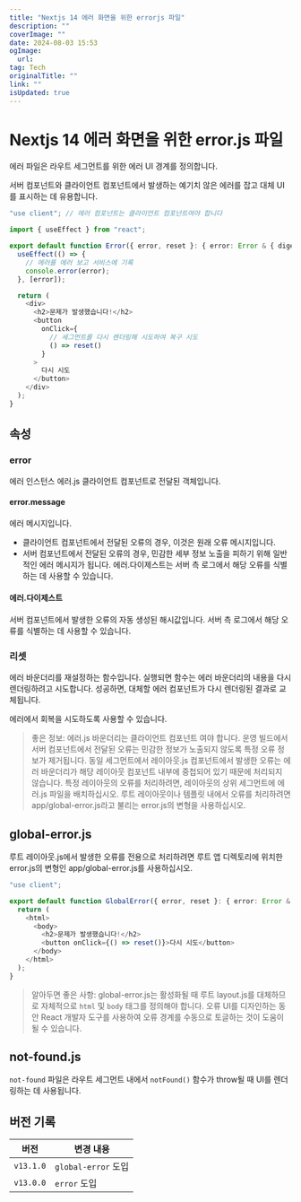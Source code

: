 ```yaml
---
title: "Nextjs 14 에러 화면을 위한 errorjs 파일"
description: ""
coverImage: ""
date: 2024-08-03 15:53
ogImage: 
  url: 
tag: Tech
originalTitle: ""
link: ""
isUpdated: true
---
```






# Nextjs 14 에러 화면을 위한 error.js 파일

에러 파일은 라우트 세그먼트를 위한 에러 UI 경계를 정의합니다.

서버 컴포넌트와 클라이언트 컴포넌트에서 발생하는 예기치 않은 에러를 잡고 대체 UI를 표시하는 데 유용합니다.

```typescript
"use client"; // 에러 컴포넌트는 클라이언트 컴포넌트여야 합니다

import { useEffect } from "react";

export default function Error({ error, reset }: { error: Error & { digest?: string }; reset: () => void }) {
  useEffect(() => {
    // 에러를 에러 보고 서비스에 기록
    console.error(error);
  }, [error]);

  return (
    <div>
      <h2>문제가 발생했습니다!</h2>
      <button
        onClick={
          // 세그먼트를 다시 렌더링해 시도하여 복구 시도
          () => reset()
        }
      >
        다시 시도
      </button>
    </div>
  );
}
```

<div class="content-ad"></div>

## 속성

### error

에러 인스턴스
에러.js 클라이언트 컴포넌트로 전달된 객체입니다.

#### error.message

<div class="content-ad"></div>

에러 메시지입니다.

- 클라이언트 컴포넌트에서 전달된 오류의 경우, 이것은 원래 오류 메시지입니다.
- 서버 컴포넌트에서 전달된 오류의 경우, 민감한 세부 정보 노출을 피하기 위해 일반적인 에러 메시지가 됩니다. 에러.다이제스트는 서버 측 로그에서 해당 오류를 식별하는 데 사용할 수 있습니다.

#### 에러.다이제스트

서버 컴포넌트에서 발생한 오류의 자동 생성된 해시값입니다. 서버 측 로그에서 해당 오류를 식별하는 데 사용할 수 있습니다.

<div class="content-ad"></div>

### 리셋

에러 바운더리를 재설정하는 함수입니다. 실행되면 함수는 에러 바운더리의 내용을 다시 렌더링하려고 시도합니다. 성공하면, 대체할 에러 컴포넌트가 다시 렌더링된 결과로 교체됩니다.

에러에서 회복을 시도하도록 사용할 수 있습니다.

> 좋은 정보:
> 에러.js 바운더리는 클라이언트 컴포넌트 여야 합니다.
> 운영 빌드에서 서버 컴포넌트에서 전달된 오류는 민감한 정보가 노출되지 않도록 특정 오류 정보가 제거됩니다.
> 동일 세그먼트에서 레이아웃.js 컴포넌트에서 발생한 오류는 에러 바운더리가 해당 레이아웃 컴포넌트 내부에 중첩되어 있기 때문에 처리되지 않습니다.
> 특정 레이아웃의 오류를 처리하려면, 레이아웃의 상위 세그먼트에 에러.js 파일을 배치하십시오.
> 루트 레이아웃이나 템플릿 내에서 오류를 처리하려면 app/global-error.js라고 불리는 error.js의 변형을 사용하십시오.

<div class="content-ad"></div>

## global-error.js

루트 레이아웃.js에서 발생한 오류를 전용으로 처리하려면 루트 앱 디렉토리에 위치한 error.js의 변형인 app/global-error.js를 사용하십시오.

```typescript
"use client";

export default function GlobalError({ error, reset }: { error: Error & { digest?: string }; reset: () => void }) {
  return (
    <html>
      <body>
        <h2>문제가 발생했습니다!</h2>
        <button onClick={() => reset()}>다시 시도</button>
      </body>
    </html>
  );
}
```

> 알아두면 좋은 사항:
> global-error.js는 활성화될 때 루트 layout.js를 대체하므로 자체적으로 `html` 및 `body` 태그를 정의해야 합니다.
> 오류 UI를 디자인하는 동안 React 개발자 도구를 사용하여 오류 경계를 수동으로 토글하는 것이 도움이 될 수 있습니다.

<div class="content-ad"></div>

## not-found.js

`not-found` 파일은 라우트 세그먼트 내에서 `notFound()` 함수가 throw될 때 UI를 렌더링하는 데 사용됩니다.

## 버전 기록

| 버전      | 변경 내용           |
| --------- | ------------------- |
| `v13.1.0` | `global-error` 도입 |
| `v13.0.0` | `error` 도입        |

<div class="content-ad"></div>
